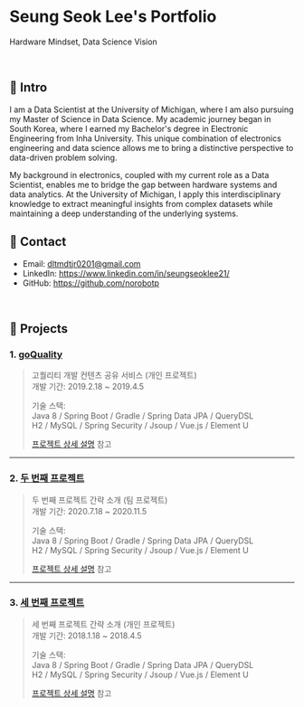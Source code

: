 # Seung Seok Lee's Portfolio
Hardware Mindset, Data Science Vision

</br>

## :pushpin: Intro
I am a Data Scientist at the University of Michigan, where I am also pursuing my Master of Science in Data Science. My academic journey began in South Korea, where I earned my Bachelor's degree in Electronic Engineering from Inha University. This unique combination of electronics engineering and data science allows me to bring a distinctive perspective to data-driven problem solving.

My background in electronics, coupled with my current role as a Data Scientist, enables me to bridge the gap between hardware systems and data analytics. At the University of Michigan, I apply this interdisciplinary knowledge to extract meaningful insights from complex datasets while maintaining a deep understanding of the underlying systems.
</br>

## :pushpin: Contact
- Email: dltmdtjr0201@gmail.com
- LinkedIn: https://www.linkedin.com/in/seungseoklee21/
- GitHub: https://github.com/norobotp

</br>

## :pushpin: Projects
### 1. [goQuality](https://github.com/Integerous/goQuality)
>고퀄리티 개발 컨텐츠 공유 서비스 (개인 프로젝트)  
>개발 기간: 2019.2.18 ~ 2019.4.5  
>  
>기술 스택:  
>Java 8 / Spring Boot / Gradle / Spring Data JPA / QueryDSL  
>H2 / MySQL / Spring Security / Jsoup / Vue.js / Element U  
>  
>[프로젝트 상세 설명](https://github.com/Integerous/goQuality) 참고

---

### 2. [두 번째 프로젝트]()
>두 번째 프로젝트 간략 소개  (팀 프로젝트)  
>개발 기간: 2020.7.18 ~ 2020.11.5  
>  
>기술 스택:  
>Java 8 / Spring Boot / Gradle / Spring Data JPA / QueryDSL  
>H2 / MySQL / Spring Security / Jsoup / Vue.js / Element U  
>  
>[프로젝트 상세 설명](https://github.com/Integerous/goQuality) 참고

---

### 3. [세 번째 프로젝트]()
>세 번째 프로젝트 간략 소개  (개인 프로젝트)  
>개발 기간: 2018.1.18 ~ 2018.4.5  
>  
>기술 스택:  
>Java 8 / Spring Boot / Gradle / Spring Data JPA / QueryDSL  
>H2 / MySQL / Spring Security / Jsoup / Vue.js / Element U  
>  
>[프로젝트 상세 설명](https://github.com/Integerous/goQuality) 참고
